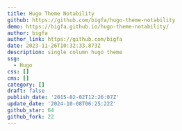 ```yaml
---
title: Hugo Theme Notability
github: https://github.com/bigfa/hugo-theme-notability
demo: https://bigfa.github.io/hugo-theme-notability/
author: bigfa
author_link: https://github.com/bigfa
date: 2023-11-26T10:32:33.873Z
description: single column hugo theme
ssg:
  - Hugo
css: []
cms: []
category: []
draft: false
publish_date: '2015-02-02T12:26:07Z'
update_date: '2024-10-08T06:25:22Z'
github_star: 64
github_fork: 22
---
```

